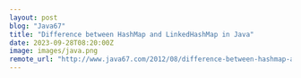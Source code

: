 ```yaml
---
layout: post
blog: "Java67"
title: "Difference between HashMap and LinkedHashMap in Java"
date: 2023-09-28T08:20:00Z
image: images/java.png
remote_url: "http://www.java67.com/2012/08/difference-between-hashmap-and-LinkedHashMap-Java.html"
---
```

